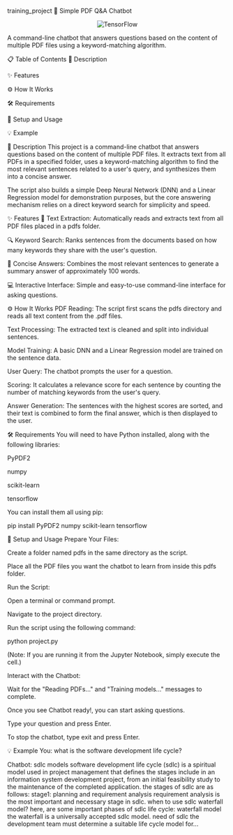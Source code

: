 training_project
🤖 Simple PDF Q&A Chatbot

<p align="center"> <img src="https://img.shields.io/badge/TensorFlow-FF6F00?style=for-the-badge&logo=tensorflow&logoColor=white" alt="TensorFlow"/> </p>
A command-line chatbot that answers questions based on the content of multiple PDF files using a keyword-matching algorithm.

📋 Table of Contents 📖 Description

✨ Features

⚙️ How It Works

🛠️ Requirements

🚀 Setup and Usage

💡 Example

📖 Description This project is a command-line chatbot that answers questions based on the content of multiple PDF files. It extracts text from all PDFs in a specified folder, uses a keyword-matching algorithm to find the most relevant sentences related to a user's query, and synthesizes them into a concise answer.

The script also builds a simple Deep Neural Network (DNN) and a Linear Regression model for demonstration purposes, but the core answering mechanism relies on a direct keyword search for simplicity and speed.

✨ Features 📁 Text Extraction: Automatically reads and extracts text from all PDF files placed in a pdfs folder.

🔍 Keyword Search: Ranks sentences from the documents based on how many keywords they share with the user's question.

📝 Concise Answers: Combines the most relevant sentences to generate a summary answer of approximately 100 words.

💻 Interactive Interface: Simple and easy-to-use command-line interface for asking questions.

⚙️ How It Works PDF Reading: The script first scans the pdfs directory and reads all text content from the .pdf files.

Text Processing: The extracted text is cleaned and split into individual sentences.

Model Training: A basic DNN and a Linear Regression model are trained on the sentence data.

User Query: The chatbot prompts the user for a question.

Scoring: It calculates a relevance score for each sentence by counting the number of matching keywords from the user's query.

Answer Generation: The sentences with the highest scores are sorted, and their text is combined to form the final answer, which is then displayed to the user.

🛠️ Requirements You will need to have Python installed, along with the following libraries:

PyPDF2

numpy

scikit-learn

tensorflow

You can install them all using pip:

pip install PyPDF2 numpy scikit-learn tensorflow

🚀 Setup and Usage Prepare Your Files:

Create a folder named pdfs in the same directory as the script.

Place all the PDF files you want the chatbot to learn from inside this pdfs folder.

Run the Script:

Open a terminal or command prompt.

Navigate to the project directory.

Run the script using the following command:

python project.py

(Note: If you are running it from the Jupyter Notebook, simply execute the cell.)

Interact with the Chatbot:

Wait for the "Reading PDFs..." and "Training models..." messages to complete.

Once you see Chatbot ready!, you can start asking questions.

Type your question and press Enter.

To stop the chatbot, type exit and press Enter.

💡 Example You: what is the software development life cycle?

Chatbot: sdlc models software development life cycle (sdlc) is a spiritual model used in project management that defines the stages include in an information system development project, from an initial feasibility study to the maintenance of the completed application. the stages of sdlc are as follows: stage1: planning and requirement analysis requirement analysis is the most important and necessary stage in sdlc. when to use sdlc waterfall model? here, are some important phases of sdlc life cycle: waterfall model the waterfall is a universally accepted sdlc model. need of sdlc the development team must determine a suitable life cycle model for...


